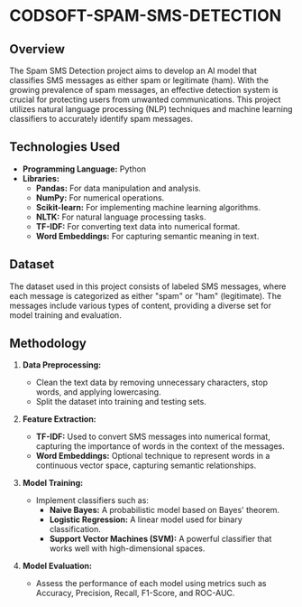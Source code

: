 # CODSOFT-SPAM-SMS-DETECTION

## Overview

The Spam SMS Detection project aims to develop an AI model that classifies SMS messages as either spam or legitimate (ham). With the growing prevalence of spam messages, an effective detection system is crucial for protecting users from unwanted communications. This project utilizes natural language processing (NLP) techniques and machine learning classifiers to accurately identify spam messages.


## Technologies Used

- **Programming Language:** Python
- **Libraries:**
  - **Pandas:** For data manipulation and analysis.
  - **NumPy:** For numerical operations.
  - **Scikit-learn:** For implementing machine learning algorithms.
  - **NLTK:** For natural language processing tasks.
  - **TF-IDF:** For converting text data into numerical format.
  - **Word Embeddings:** For capturing semantic meaning in text.

## Dataset

The dataset used in this project consists of labeled SMS messages, where each message is categorized as either "spam" or "ham" (legitimate). The messages include various types of content, providing a diverse set for model training and evaluation.


## Methodology

1. **Data Preprocessing:**
   - Clean the text data by removing unnecessary characters, stop words, and applying lowercasing.
   - Split the dataset into training and testing sets.

2. **Feature Extraction:**
   - **TF-IDF:** Used to convert SMS messages into numerical format, capturing the importance of words in the context of the messages.
   - **Word Embeddings:** Optional technique to represent words in a continuous vector space, capturing semantic relationships.

3. **Model Training:**
   - Implement classifiers such as:
     - **Naive Bayes:** A probabilistic model based on Bayes' theorem.
     - **Logistic Regression:** A linear model used for binary classification.
     - **Support Vector Machines (SVM):** A powerful classifier that works well with high-dimensional spaces.

4. **Model Evaluation:**
   - Assess the performance of each model using metrics such as Accuracy, Precision, Recall, F1-Score, and ROC-AUC.



